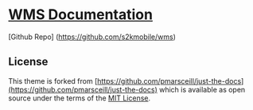 # [WMS Documentation](https://s2kmobile.github.io/wms/)

[Github Repo] (https://github.com/s2kmobile/wms)

## License

This theme is forked from [https://github.com/pmarsceill/just-the-docs](https://github.com/pmarsceill/just-the-docs) which is available as open source under the terms of the [MIT License](http://opensource.org/licenses/MIT).
